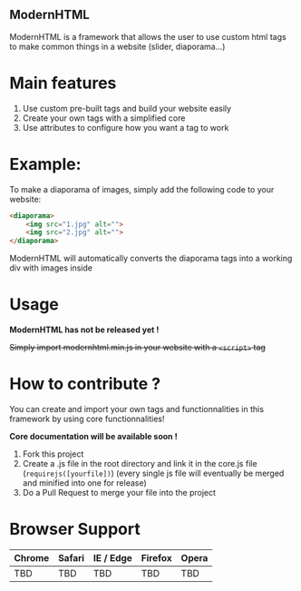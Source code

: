## ModernHTML

ModernHTML is a framework that allows the user to use custom html tags to make common things in a website (slider, diaporama...)

# Main features

1. Use custom pre-built tags and build your website easily
2. Create your own tags with a simplified core
3. Use attributes to configure how you want a tag to work



# Example: 

To make a diaporama of images, simply add the following code to your website:

```html
<diaporama>
    <img src="1.jpg" alt="">
    <img src="2.jpg" alt="">
</diaporama>
```
ModernHTML will automatically converts the diaporama tags into a working div with images inside

# Usage

**ModernHTML has not be released yet !**

~~Simply import modernhtml.min.js in your website with a `<script>` tag~~

# How to contribute ?

You can create and import your own tags and functionnalities in this framework by using core functionnalities!

**Core documentation will be available soon !**

1. Fork this project
2. Create a .js file in the root directory and link it in the core.js file (`requirejs([yourfile])`) (every single js file will eventually be merged and minified into one for release)
3. Do a Pull Request to merge your file into the project

# Browser Support

| Chrome | Safari | IE / Edge | Firefox | Opera |
| --- | --- | --- | --- | --- |
| TBD | TBD | TBD | TBD | TBD |


